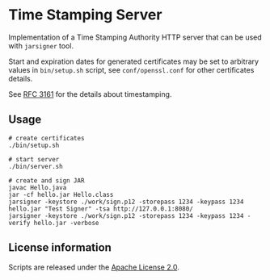 Time Stamping Server
====================

Implementation of a Time Stamping Authority HTTP server that can be used with `jarsigner` tool.

Start and expiration dates for generated certificates may be set to arbitrary values in `bin/setup.sh` script,
see `conf/openssl.conf` for other certificates details.

See [RFC 3161](https://www.ietf.org/rfc/rfc3161.txt) for the details about timestamping.

Usage
-----

    # create certificates
    ./bin/setup.sh

    # start server
    ./bin/server.sh

    # create and sign JAR
    javac Hello.java
    jar -cf hello.jar Hello.class
    jarsigner -keystore ./work/sign.p12 -storepass 1234 -keypass 1234 hello.jar "Test Signer" -tsa http://127.0.0.1:8080/
    jarsigner -keystore ./work/sign.p12 -storepass 1234 -keypass 1234 -verify hello.jar -verbose

License information
-------------------

Scripts are released under the [Apache License 2.0](http://www.apache.org/licenses/LICENSE-2.0).